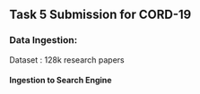 ## Task 5 Submission for CORD-19

### Data Ingestion:
Dataset : 128k research papers

#### Ingestion to Search Engine






